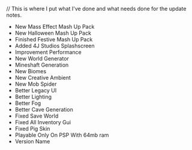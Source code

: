 // This is where I put what I've done and what needs done for the update notes.

- New Mass Effect Mash Up Pack
- New Halloween  Mash Up Pack
- Finished Festive Mash Up Pack
- Added 4J Studios Splashscreen
- Improvement Performance
- New World Generator
- Mineshaft Generation
- New Biomes
- New Creative Ambient
- New Mob Spider
- Better Legacy UI
- Better Lighting
- Better Fog
- Better Cave Generation
- Fixed Save World
- Fixed All Inventory Gui
- Fixed Pig Skin
- Playable Only On PSP With 64mb ram
- Version Name
